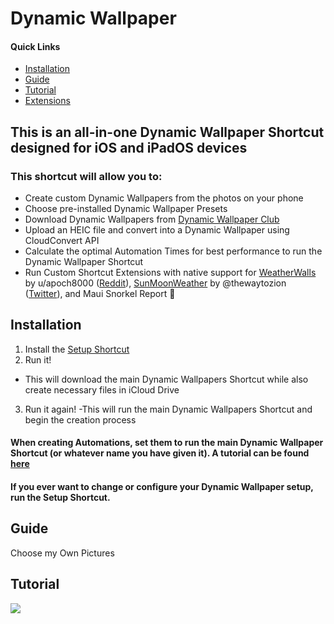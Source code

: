 # Dynamic Wallpaper

#### Quick Links
* [Installation](#Installation)
* [Guide](#Guide)
* [Tutorial](#Tutorial)
* [Extensions](#Extensions)

## This is an all-in-one Dynamic Wallpaper Shortcut designed for iOS and iPadOS devices

### This shortcut will allow you to:
* Create custom Dynamic Wallpapers from the photos on your phone
* Choose pre-installed Dynamic Wallpaper Presets
* Download Dynamic Wallpapers from [Dynamic Wallpaper Club](https://dynamicwallpaperclub.com)
* Upload an HEIC file and convert into a Dynamic Wallpaper using CloudConvert API
* Calculate the optimal Automation Times for best performance to run the Dynamic Wallpaper Shortcut
*  Run Custom Shortcut Extensions with native support for [WeatherWalls](https://routinehub.co/shortcut/8236/) by u/apoch8000 ([Reddit](http://reddit.com/u/apoch8000)), [SunMoonWeather](https://github.com/thewaytozion/widgets) by @thewaytozion ([Twitter](https://twitter.com/thewaytozion)), and Maui Snorkel Report 🤿

## Installation
1. Install the [Setup Shortcut](https://www.icloud.com/shortcuts/647a65ebe32c450aaf6b732f43e21d78)
2. Run it!
- This will download the main Dynamic Wallpapers Shortcut while also create necessary files in iCloud Drive
3. Run it again!
-This will run the main Dynamic Wallpapers Shortcut and begin the creation process

#### When creating Automations, set them to run the main Dynamic Wallpaper Shortcut (or whatever name you have given it). A tutorial can be found [here](#Tutorial)
#### If you ever want to change or configure your Dynamic Wallpaper setup, run the Setup Shortcut.

## Guide
Choose my Own Pictures

## Tutorial
<img src="/instructions.GIF?raw=true">
